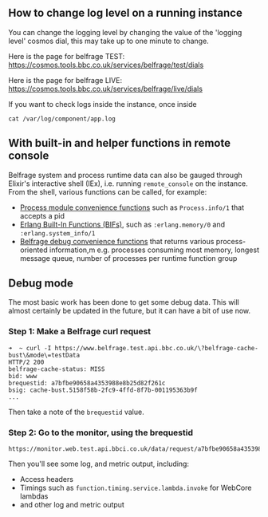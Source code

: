 ## How to change log level on a running instance
You can change the logging level by changing the value of the 'logging level' cosmos dial, this may take up to one minute to change.

Here is the page for belfrage TEST:
https://cosmos.tools.bbc.co.uk/services/belfrage/test/dials

Here is the page for belfrage LIVE:
https://cosmos.tools.bbc.co.uk/services/belfrage/live/dials

If you want to check logs inside the instance, once inside
```
cat /var/log/component/app.log
```

## With built-in and helper functions in remote console
Belfrage system and process runtime data can also be gauged through Elixir's interactive shell (IEx), i.e. running `remote_console` on the instance. From the shell, various functions can be called, for example:
- [Process module convenience functions](https://hexdocs.pm/elixir/Process.html) such as `Process.info/1` that accepts a pid
- [Erlang Built-In Functions (BIFs)](https://erlang.org/doc/man/erlang.html), such as `:erlang.memory/0` and `:erlang.system_info/1`
- [Belfrage debug convenience functions](https://github.com/bbc/belfrage/blob/master/lib/belfrage/helpers/debug.ex) that returns various process-oriented information,m e.g. processes consuming most memory, longest message queue, number of processes per runtime function group

## Debug mode 

The most basic work has been done to get some debug data. This will almost certainly be updated in the future, but it can have a bit of use now.

### Step 1: Make a Belfrage curl request
```
➜  ~ curl -I https://www.belfrage.test.api.bbc.co.uk/\?belfrage-cache-bust\&mode\=testData
HTTP/2 200
belfrage-cache-status: MISS
bid: www
brequestid: a7bfbe90658a4353988e8b25d82f261c
bsig: cache-bust.5158f58b-2fc9-4ffd-8f7b-001195363b9f
...
```
Then take a note of the `brequestid` value.

### Step 2: Go to the monitor, using the brequestid
```
https://monitor.web.test.api.bbci.co.uk/data/request/a7bfbe90658a4353988e8b25d82f261c
```
Then you'll see some log, and metric output, including:
- Access headers
- Timings such as `function.timing.service.lambda.invoke` for WebCore lambdas
- and other log and metric output